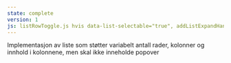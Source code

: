```yaml
---
state: complete
version: 1
js: listRowToggle.js hvis data-list-selectable="true", addListExpandHandler.js hvis data-toggle="collapse", clickableRow.js hvis klasser .a-clickable .a-selectable
---
```

Implementasjon av liste som støtter variabelt antall rader, kolonner og innhold i kolonnene, men skal ikke inneholde popover
